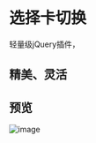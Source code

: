 # 选择卡切换
轻量级jQuery插件，
## 精美、灵活
## 预览
![image](https://github.com/你的github账号名称/你的图片仓库的名称/blob/master/要传入的图片的名称.png?raw=true)
